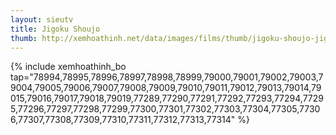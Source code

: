 ```yaml
---
layout: sieutv
title: Jigoku Shoujo
thumb: http://xemhoathinh.net/data/images/films/thumb/jigoku-shoujo-jigoku-shoujo-2012.jpg
---
```

{% include xemhoathinh_bo tap="78994,78995,78996,78997,78998,78999,79000,79001,79002,79003,79004,79005,79006,79007,79008,79009,79010,79011,79012,79013,79014,79015,79016,79017,79018,79019,77289,77290,77291,77292,77293,77294,77295,77296,77297,77298,77299,77300,77301,77302,77303,77304,77305,77306,77307,77308,77309,77310,77311,77312,77313,77314" %} 
